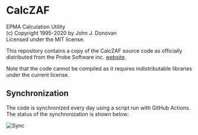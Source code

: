 # CalcZAF

EPMA Calculation Utility<br/>
(c) Copyright 1995-2020 by John J. Donovan<br/>
Licensed under the MIT license.

This repository contains a copy of the CalcZAF source code as officially distributed from the Probe Software inc. [website](http://probesoftware.com/download/CALCZAF_SOURCE-E2.ZIP).

Note that the code cannot be compiled as it requires indistributable libraries under the current license.

## Synchronization

The code is synchronized every day using a script run with GitHub Actions. The status of the synchronization is shown below:

![Sync](https://github.com/openmicroanalysis/calczaf/workflows/Sync/badge.svg)
